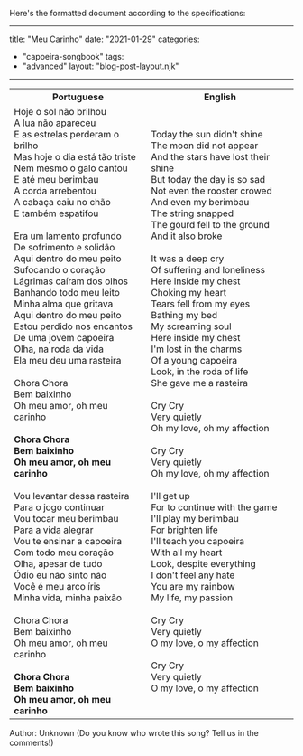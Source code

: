 Here's the formatted document according to the specifications:

---
title: "Meu Carinho"
date: "2021-01-29"
categories: 
  - "capoeira-songbook"
tags: 
  - "advanced"
layout: "blog-post-layout.njk"
---

<table class="capoeira-table">
    <tr class="header-row">
        <th>Portuguese</th>
        <th>English</th>
    </tr>
    <tr>
        <td>Hoje o sol não brilhou<br>
A lua não apareceu<br>
E as estrelas perderam o brilho<br>
Mas hoje o dia está tão triste<br>
Nem mesmo o galo cantou<br>
E até meu berimbau<br>
A corda arrebentou<br>
A cabaça caiu no chão<br>
E também espatifou<br>
<br>
Era um lamento profundo<br>
De sofrimento e solidão<br>
Aqui dentro do meu peito<br>
Sufocando o coração<br>
Lágrimas caíram dos olhos<br>
Banhando todo meu leito<br>
Minha alma que gritava<br>
Aqui dentro do meu peito<br>
Estou perdido nos encantos<br>
De uma jovem capoeira<br>
Olha, na roda da vida<br>
Ela meu deu uma rasteira<br>
<br>
Chora Chora<br>
Bem baixinho<br>
Oh meu amor, oh meu carinho<br>
<br>
<strong>Chora Chora<br>
Bem baixinho<br>
Oh meu amor, oh meu carinho</strong><br>
<br>
Vou levantar dessa rasteira<br>
Para o jogo continuar<br>
Vou tocar meu berimbau<br>
Para a vida alegrar<br>
Vou te ensinar a capoeira<br>
Com todo meu coração<br>
Olha, apesar de tudo<br>
Ódio eu não sinto não<br>
Você é meu arco íris<br>
Minha vida, minha paixão<br>
<br>
Chora Chora<br>
Bem baixinho<br>
Oh meu amor, oh meu carinho<br>
<br>
<strong>Chora Chora<br>
Bem baixinho<br>
Oh meu amor, oh meu carinho</strong></td>
        <td>Today the sun didn't shine<br>
The moon did not appear<br>
And the stars have lost their shine<br>
But today the day is so sad<br>
Not even the rooster crowed<br>
And even my berimbau<br>
The string snapped<br>
The gourd fell to the ground<br>
And it also broke<br>
<br>
It was a deep cry<br>
Of suffering and loneliness<br>
Here inside my chest<br>
Choking my heart<br>
Tears fell from my eyes<br>
Bathing my bed<br>
My screaming soul<br>
Here inside my chest<br>
I'm lost in the charms<br>
Of a young capoeira<br>
Look, in the roda of life<br>
She gave me a rasteira<br>
<br>
Cry Cry<br>
Very quietly<br>
Oh my love, oh my affection<br>
<br>
Cry Cry<br>
Very quietly<br>
Oh my love, oh my affection<br>
<br>
I'll get up<br>
For to continue with the game<br>
I'll play my berimbau<br>
For brighten life<br>
I'll teach you capoeira<br>
With all my heart<br>
Look, despite everything<br>
I don't feel any hate<br>
You are my rainbow<br>
My life, my passion<br>
<br>
Cry Cry<br>
Very quietly<br>
O my love, o my affection<br>
<br>
Cry Cry<br>
Very quietly<br>
O my love, o my affection</td>
    </tr>
</table>

<figcaption>

Author: Unknown (Do you know who wrote this song? Tell us in the comments!)

</figcaption>